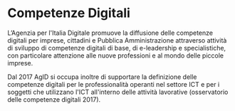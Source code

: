 # Competenze Digitali

L’Agenzia per l'Italia Digitale promuove la diffusione delle competenze digitali per imprese, cittadini e Pubblica Amministrazione attraverso attività di sviluppo di competenze digitali di base, di e-leadership e specialistiche, con particolare attenzione alle nuove professioni e al mondo delle piccole imprese.

Dal 2017 AgID si occupa inoltre di supportare la definizione delle competenze digitali per le professionalità operanti nel settore ICT e per i soggetti che utilizzano l'ICT all'interno delle attività lavorative (osservatorio delle competenze digitali 2017).
